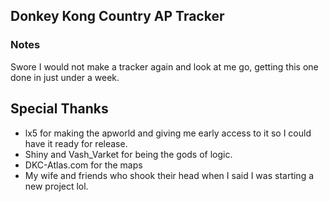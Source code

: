 ## Donkey Kong Country AP Tracker

### Notes
Swore I would not make a tracker again and look at me go, getting this one done in just under a week.

## Special Thanks

* lx5 for making the apworld and giving me early access to it so I could have it ready for release.
* Shiny and Vash_Varket for being the gods of logic.
* DKC-Atlas.com for the maps
* My wife and friends who shook their head when I said I was starting a new project lol.
